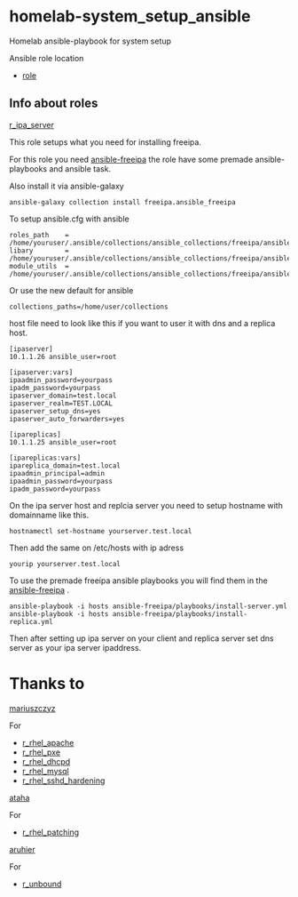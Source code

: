 # homelab-system_setup_ansible

Homelab ansible-playbook for system setup 

Ansible role location

- [role](roles/)



## Info about roles 

[r_ipa_server](roles/r_ipa_server/)

This role setups what you need for installing freeipa.

For this role you need [ansible-freeipa](https://github.com/freeipa/ansible-freeipa)
the role have some premade ansible-playbooks and ansible task.

Also install it via ansible-galaxy
```
ansible-galaxy collection install freeipa.ansible_freeipa
```


To setup ansible.cfg  with ansible 

```
roles_path    = /home/youruser/.ansible/collections/ansible_collections/freeipa/ansible_freeipa/roles
libary        = /home/youruser/.ansible/collections/ansible_collections/freeipa/ansible_freeipa/plugins/modules/
module_utils  = /home/youruser/.ansible/collections/ansible_collections/freeipa/ansible_freeipa/plugins/module_utils
```

Or use the new default for ansible 

```
collections_paths=/home/user/collections
```

host file need to look like this if you want to user it with dns and a replica host.

```
[ipaserver]
10.1.1.26 ansible_user=root

[ipaserver:vars]
ipaadmin_password=yourpass
ipadm_password=yourpass
ipaserver_domain=test.local
ipaserver_realm=TEST.LOCAL
ipaserver_setup_dns=yes
ipaserver_auto_forwarders=yes

[ipareplicas]
10.1.1.25 ansible_user=root

[ipareplicas:vars]
ipareplica_domain=test.local
ipaadmin_principal=admin
ipaadmin_password=yourpass
ipadm_password=yourpass

```

On the ipa server host and replcia server you need to setup hostname with domainname like this. 
```
hostnamectl set-hostname yourserver.test.local
```

Then add the same on /etc/hosts with ip adress

```
yourip yourserver.test.local
```

To use the premade freeipa ansible playbooks you will find them in the [ansible-freeipa](https://github.com/freeipa/ansible-freeipa) .

```
ansible-playbook -i hosts ansible-freeipa/playbooks/install-server.yml 
ansible-playbook -i hosts ansible-freeipa/playbooks/install-replica.yml 
```

Then after setting up ipa server on your client and replica server set 
dns server as your ipa server ipaddress. 

# Thanks to 

[mariuszczyz](https://github.com/mariuszczyz)

For 

- [r_rhel_apache](roles/r_rhel_apache/)
- [r_rhel_pxe](roles/r_rhel_pxe/)
- [r_rhel_dhcpd](roles/r_rhel_dhcpd/)
- [r_rhel_mysql](roles/r_rhel_mysql/)
- [r_rhel_sshd_hardening](roles/r_rhel_sshd_hardening/)



[ataha](https://github.com/ataha)

For

- [r_rhel_patching](role/r_rhel_patching/)



[aruhier](https://github.com/aruhier/ansible-role-unbound)

For

- [r_unbound](role/r_unbound/)






